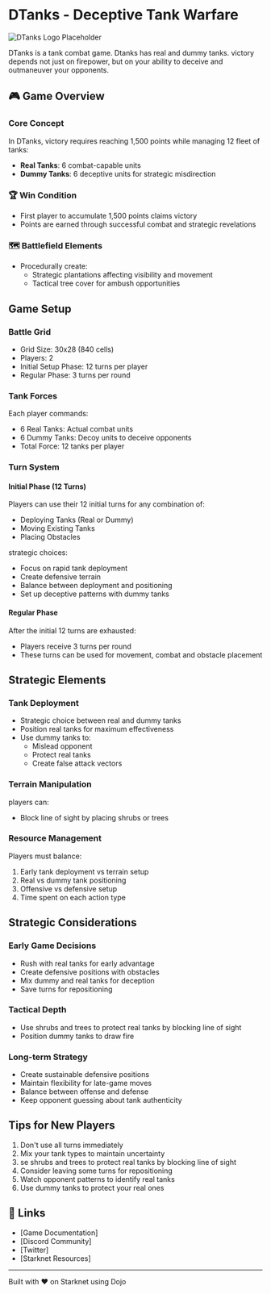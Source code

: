# DTanks - Deceptive Tank Warfare

![DTanks Logo Placeholder](https://res.cloudinary.com/dydj8hnhz/image/upload/v1730703872/tavw1uik9r9uqhesyy1y.jpg)

DTanks is a  tank combat game. Dtanks has real and dummy tanks. victory depends not just on firepower, but on your ability to deceive and outmaneuver your opponents.

## 🎮 Game Overview

### Core Concept
In DTanks, victory requires reaching 1,500 points while managing 12 fleet of tanks:
- **Real Tanks**: 6 combat-capable units
- **Dummy Tanks**: 6 deceptive units for strategic misdirection

### 🏆 Win Condition
- First player to accumulate 1,500 points claims victory
- Points are earned through successful combat and strategic revelations

### 🗺️ Battlefield Elements
- Procedurally create:
  - Strategic plantations affecting visibility and movement
  - Tactical tree cover for ambush opportunities
  

## Game Setup

### Battle Grid
- Grid Size: 30x28 (840 cells)
- Players: 2
- Initial Setup Phase: 12 turns per player
- Regular Phase: 3 turns per round

### Tank Forces
Each player commands:
- 6 Real Tanks: Actual combat units
- 6 Dummy Tanks: Decoy units to deceive opponents
- Total Force: 12 tanks per player

### Turn System

#### Initial Phase (12 Turns)
Players can use their 12 initial turns for any combination of:
- Deploying Tanks (Real or Dummy)
- Moving Existing Tanks
- Placing Obstacles

strategic choices:
- Focus on rapid tank deployment
- Create defensive terrain
- Balance between deployment and positioning
- Set up deceptive patterns with dummy tanks

#### Regular Phase
After the initial 12 turns are exhausted:
- Players receive 3 turns per round
- These turns can be used for movement,  combat and obstacle placement


## Strategic Elements

### Tank Deployment
- Strategic choice between real and dummy tanks
- Position real tanks for maximum effectiveness
- Use dummy tanks to:
  - Mislead opponent
  - Protect real tanks
  - Create false attack vectors

### Terrain Manipulation
players can:

- Block line of sight by placing shrubs or trees

### Resource Management
Players must balance:
1. Early tank deployment vs terrain setup
2. Real vs dummy tank positioning
3. Offensive vs defensive setup
4. Time spent on each action type

## Strategic Considerations

### Early Game Decisions
- Rush with real tanks for early advantage
- Create defensive positions with obstacles
- Mix dummy and real tanks for deception
- Save turns for repositioning

### Tactical Depth
- Use shrubs and trees to protect real tanks by blocking line of sight
- Position dummy tanks to draw fire

### Long-term Strategy
- Create sustainable defensive positions
- Maintain flexibility for late-game moves
- Balance between offense and defense
- Keep opponent guessing about tank authenticity

## Tips for New Players
1. Don't use all turns immediately
2. Mix your tank types to maintain uncertainty
3. se shrubs and trees to protect real tanks by blocking line of sight
4. Consider leaving some turns for repositioning
5. Watch opponent patterns to identify real tanks
6. Use dummy tanks to protect your real ones



## 🔗 Links
- [Game Documentation]
- [Discord Community]
- [Twitter]
- [Starknet Resources]

---

Built with ❤️ on Starknet using Dojo
